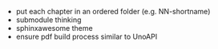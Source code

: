 - put each chapter in an ordered folder (e.g. NN-shortname)
- submodule thinking
- sphinxawesome theme
- ensure pdf build process similar to UnoAPI